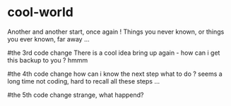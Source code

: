 # cool-world
Another and another start, once again !
Things you never known, or things you ever known, far away ...

#the 3rd code change
There is a cool idea bring up again - how can i get this backup to you ? hmmm

#the 4th code change
how can i know the next step what to do ? seems a long time not coding, hard to recall all these steps ...

#the 5th code change
strange, what happend?
